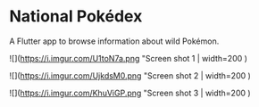 # National Pokédex

A Flutter app to browse information about wild Pokémon.

![](https://i.imgur.com/U1toN7a.png "Screen shot 1 | width=200 )

![](https://i.imgur.com/UjkdsM0.png "Screen shot 2 | width=200 )

![](https://i.imgur.com/KhuViGP.png "Screen shot 3 | width=200 )
